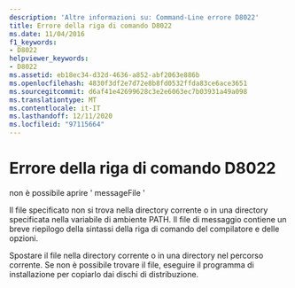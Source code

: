 ```yaml
---
description: 'Altre informazioni su: Command-Line errore D8022'
title: Errore della riga di comando D8022
ms.date: 11/04/2016
f1_keywords:
- D8022
helpviewer_keywords:
- D8022
ms.assetid: eb18ec34-d32d-4636-a852-abf2063e886b
ms.openlocfilehash: 4830f3df2e7d72e8b8fd0532ffda83ce6ace3651
ms.sourcegitcommit: d6af41e42699628c3e2e6063ec7b03931a49a098
ms.translationtype: MT
ms.contentlocale: it-IT
ms.lasthandoff: 12/11/2020
ms.locfileid: "97115664"
---
```

# <a name="command-line-error-d8022"></a>Errore della riga di comando D8022

non è possibile aprire ' messageFile '

Il file specificato non si trova nella directory corrente o in una directory specificata nella variabile di ambiente PATH. Il file di messaggio contiene un breve riepilogo della sintassi della riga di comando del compilatore e delle opzioni.

Spostare il file nella directory corrente o in una directory nel percorso corrente. Se non è possibile trovare il file, eseguire il programma di installazione per copiarlo dai dischi di distribuzione.
